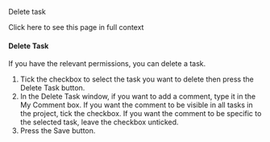 Delete task

Click here to see this page in full context

####  Delete Task

If you have the relevant permissions, you can delete a task.

  1. Tick the checkbox to select the task you want to delete then press the Delete Task button. 
  2. In the Delete Task window, if you want to add a comment, type it in the My Comment box. If you want the comment to be visible in all tasks in the project, tick the checkbox. If you want the comment to be specific to the selected task, leave the checkbox unticked. 
  3. Press the Save button. 

